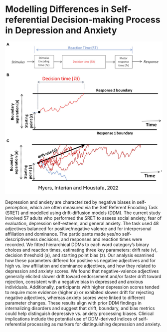 # Modelling Differences in Self-referential Decision-making Process in Depression and Anxiety


![Alt text](relevant_papers/Myers_et_al_fig.png)


Depression and anxiety are characterized by negative biases in self-perception, which are often measured via the Self Referent Encoding Task (SRET) and modelled using drift-diffusion models (DDM). The current study involved 57 adults who performed the SRET to assess social anxiety, fear of evaluation, depression self-esteem, and general anxiety. The task used 48 adjectives balanced for positive/negative valence and for interpersonal affiliation and dominance. The participants made yes/no self-descriptiveness decisions, and responses and reaction times were recorded. We fitted hierarchical DDMs to each word category’s binary choices and reaction times, estimating three key parameters: drift rate (v), decision threshold (a), and starting point bias (z). Our analysis examined how these parameters differed for positive vs negative adjectives and for high vs. low affiliation and dominance adjectives, and how they related to depression and anxiety scores. We found that negative-valence adjectives generally elicited slower drift toward endorsement and/or faster drift toward rejection, consistent with a negative bias in depressed and anxious individuals. Additionally, participants with higher depression scores tended to require more evidence (higher a) or exhibited slower drift for rejecting negative adjectives, whereas anxiety scores were linked to different parameter changes. These results align with prior DDM findings in internalizing disorders and suggest that drift, boundary, and bias metrics could help distinguish depressive vs. anxiety processing biases. Clinical implications include the potential use of DDM-derived indices of self-referential processing as markers for distinguishing depression and anxiety.
